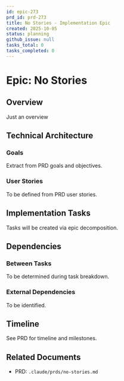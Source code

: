 ```yaml
---
id: epic-273
prd_id: prd-273
title: No Stories - Implementation Epic
created: 2025-10-05
status: planning
github_issue: null
tasks_total: 0
tasks_completed: 0
---
```

# Epic: No Stories

## Overview

Just an overview

## Technical Architecture

### Goals
Extract from PRD goals and objectives.

### User Stories
To be defined from PRD user stories.

## Implementation Tasks

Tasks will be created via epic decomposition.

## Dependencies

### Between Tasks
To be determined during task breakdown.

### External Dependencies
To be identified.

## Timeline

See PRD for timeline and milestones.

## Related Documents

- PRD: `.claude/prds/no-stories.md`

